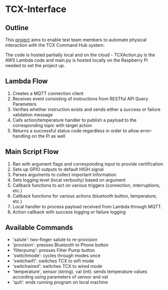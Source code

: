 # TCX-Interface
Outline
-
This [project](https://zodiacpoolsystems.atlassian.net/wiki/spaces/STG/pages/1469644835/Project+-+TCX+Interface) aims to enable test team members to automate physical interaction with the TCX Command Hub system.

The code is hosted partially local and on the cloud - TCXAction.py is the AWS Lambda code and main.py is hosted locally on the Raspberry Pi needed to set the project up.

Lambda Flow
- 
1. Creates a MQTT connection client
2. Receives event consisting of instructions from RESTful API Query Parameters
3. Verifies whether instruction exists and sends either a success or failure validation message
4. Calls action/temperature handler to publish a payload to the corresponding topic with target action
5. Returns a successful status code regardless in order to allow error-handling on the Pi as well

Main Script Flow
-
1. Ran with argument flags and corresponding input to provide certification
2. Sets up GPIO outputs to default HIGH signal
3. Parses arguments to collect important information
4. Sets logging level (local verbosity) based on argument
5. Callback functions to act on various triggers (connection, interruptions, etc.)
6. Callback functions for various actions (bluetooth button, temperature, etc.)
7. Local handler to process payload received from Lambda through MQTT.
8. Action callback with success logging *or* failure logging

 Available Commands
 -
 - 'salute': two-finger salute to re-provision
 - 'provision': presses Bluetooth to Phone button
 - 'filterpump': presses Filter Pump button
 - 'switchmode': cycles through modes once
 - 'switchwifi': switches TCX to wifi mode
 - 'switchwired': switches TCX to wired mode
 - 'temperature', sensor (string), val (int): sends temperature values according using parameters of sensor and val
 - 'quit': ends running program on local machine
<!--stackedit_data:
eyJoaXN0b3J5IjpbNzQ0ODcwNzQwLC00MjE5ODM5OTJdfQ==
-->